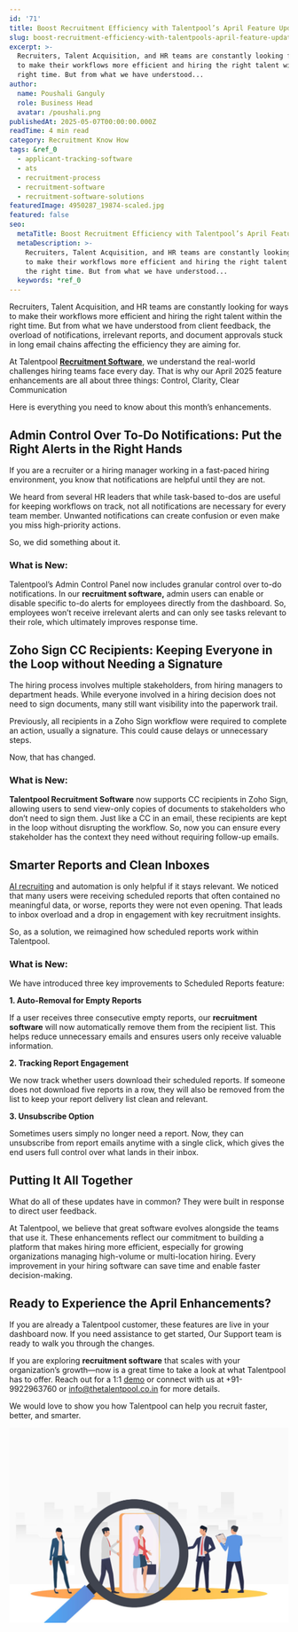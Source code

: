 ```yaml
---
id: '71'
title: Boost Recruitment Efficiency with Talentpool’s April Feature Updates
slug: boost-recruitment-efficiency-with-talentpools-april-feature-updates
excerpt: >-
  Recruiters, Talent Acquisition, and HR teams are constantly looking for ways
  to make their workflows more efficient and hiring the right talent within the
  right time. But from what we have understood...
author:
  name: Poushali Ganguly
  role: Business Head
  avatar: /poushali.png
publishedAt: 2025-05-07T00:00:00.000Z
readTime: 4 min read
category: Recruitment Know How
tags: &ref_0
  - applicant-tracking-software
  - ats
  - recruitment-process
  - recruitment-software
  - recruitment-software-solutions
featuredImage: 4950287_19874-scaled.jpg
featured: false
seo:
  metaTitle: Boost Recruitment Efficiency with Talentpool’s April Feature Updates
  metaDescription: >-
    Recruiters, Talent Acquisition, and HR teams are constantly looking for ways
    to make their workflows more efficient and hiring the right talent within
    the right time. But from what we have understood...
  keywords: *ref_0
---
```


Recruiters, Talent Acquisition, and HR teams are constantly looking for ways to make their workflows more efficient and hiring the right talent within the right time. But from what we have understood from client feedback, the overload of notifications, irrelevant reports, and document approvals stuck in long email chains affecting the efficiency they are aiming for. 

At Talentpool [**Recruitment Software**](https://www.thetalentpool.ai), we understand the real-world challenges hiring teams face every day. That is why our April 2025 feature enhancements are all about three things: Control, Clarity, Clear Communication 

Here is everything you need to know about this month’s enhancements. 

## **Admin Control Over To-Do Notifications: Put the Right Alerts in the Right Hands** 

If you are a recruiter or a hiring manager working in a fast-paced hiring environment, you know that notifications are helpful until they are not. 

We heard from several HR leaders that while task-based to-dos are useful for keeping workflows on track, not all notifications are necessary for every team member. Unwanted notifications can create confusion or even make you miss high-priority actions. 

So, we did something about it. 

### **What is New:** 

Talentpool’s Admin Control Panel now includes granular control over to-do notifications. In our **recruitment software,** admin users can enable or disable specific to-do alerts for employees directly from the dashboard. So, employees won’t receive irrelevant alerts and can only see tasks relevant to their role, which ultimately improves response time. 

## **Zoho Sign CC Recipients: Keeping Everyone in the Loop without Needing a Signature** 

The hiring process involves multiple stakeholders, from hiring managers to department heads. While everyone involved in a hiring decision does not need to sign documents, many still want visibility into the paperwork trail. 

Previously, all recipients in a Zoho Sign workflow were required to complete an action, usually a signature. This could cause delays or unnecessary steps. 

Now, that has changed. 

### **What is New:** 

**Talentpool Recruitment Software** now supports CC recipients in Zoho Sign, allowing users to send view-only copies of documents to stakeholders who don’t need to sign them. Just like a CC in an email, these recipients are kept in the loop without disrupting the workflow. So, now you can ensure every stakeholder has the context they need without requiring follow-up emails. 

## **Smarter Reports and Clean Inboxes** 

[AI recruiting](https://www.thetalentpool.ai/blogs/how-ai-recruiting-is-changing-talent-acquisition-in-2025) and automation is only helpful if it stays relevant. We noticed that many users were receiving scheduled reports that often contained no meaningful data, or worse, reports they were not even opening. That leads to inbox overload and a drop in engagement with key recruitment insights. 

So, as a solution, we reimagined how scheduled reports work within Talentpool. 

### **What is New:** 

We have introduced three key improvements to Scheduled Reports feature: 

**1\. Auto-Removal for Empty Reports** 

If a user receives three consecutive empty reports, our **recruitment software** will now automatically remove them from the recipient list. This helps reduce unnecessary emails and ensures users only receive valuable information. 

**2\. Tracking Report Engagement** 

We now track whether users download their scheduled reports. If someone does not download five reports in a row, they will also be removed from the list to keep your report delivery list clean and relevant. 

**3\. Unsubscribe Option** 

Sometimes users simply no longer need a report. Now, they can unsubscribe from report emails anytime with a single click, which gives the end users full control over what lands in their inbox. 

## **Putting It All Together** 

What do all of these updates have in common? They were built in response to direct user feedback. 

At Talentpool, we believe that great software evolves alongside the teams that use it. These enhancements reflect our commitment to building a platform that makes hiring more efficient, especially for growing organizations managing high-volume or multi-location hiring. Every improvement in your hiring software can save time and enable faster decision-making. 

## **Ready to Experience the April Enhancements?** 

If you are already a Talentpool customer, these features are live in your dashboard now. If you need assistance to get started, Our Support team is ready to walk you through the changes. 

If you are exploring **recruitment software** that scales with your organization’s growth—now is a great time to take a look at what Talentpool has to offer. Reach out for a 1:1 [demo](https://www.thetalentpool.ai/recruitment-software/recruitment-management-software.html?utm_campaign=TP_Search_10th_July%2723&adgroupid=172889843431&utm_content=720123979872&utm_term=&utm_source=google&utm_medium=cpc&gad_source=1&gad_campaignid=20357671870&gbraid=0AAAAADpeGwdBOxlz2-2lru0nWN8iHDEsy&gclid=Cj0KCQjwoNzABhDbARIsALfY8VPJNRpKpYxFl8RJ089dDEjle2WdKISIlbaz9aXCkn9mLbqjfT-GvegaAj9gEALw_wcB) or connect with us at +91-9922963760 or [info@thetalentpool.co.in](mailto:info@thetalentpool.co.in) for more details.  

We would love to show you how Talentpool can help you recruit faster, better, and smarter. 

![](images/4950287_19874-1024x715.jpg)
